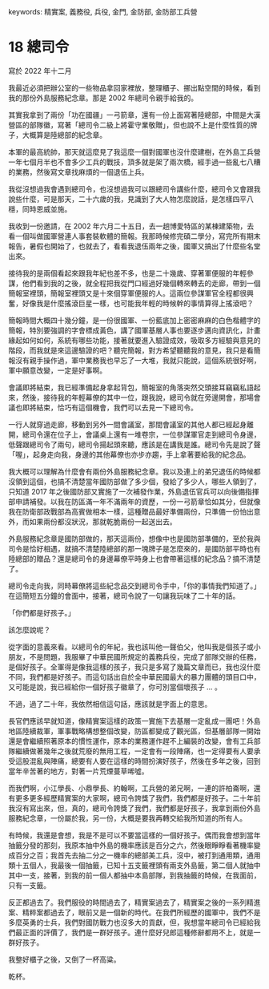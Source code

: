 keywords: 精實案, 義務役, 兵役, 金門, 金防部, 金防部工兵營

# 18 總司令

寫於 2022 年十二月

我最近必須把辦公室的一些物品拿回家裡放，整理櫃子、挪出點空間的時候，看到我的那份外島服務紀念章。那是 2002 年總司令親手給我的。

其實我拿到了兩份「功在國疆」一弓箭章，還有一份上面寫著陸總部，中間是大漢營區的部隊徽，寫著「總司令二級上將霍守業敬贈」，但也說不上是什麼性質的牌子，大概算是陸總部的紀念章。

本軍的最高統帥，那天就這麼見了我這麼一個對國軍也沒什麼建樹，在外島工兵營一年七個月半也不會多少工兵的戰技，頂多就是架了兩次橋，經手過一些亂七八糟的業務，然後寫文章找麻煩的一個退伍上兵。

我從沒想過我會遇到總司令，也沒想過我可以跟總司令講些什麼，總司令又會跟我說些什麼，可是那天，二十六歲的我，見識到了大人物怎麼說話，是怎樣四平八穩，同時恩威並施。

我收到一份邀請，在 2002 年六月二十五日，去一趟博愛特區的某棟建築物，去看一個叫做國軍營連人事套裝軟體的簡報。我那時候修完碩二學分，寫完所有期末報告，暑假也開始了，也就去了，看看我退伍兩年之後，國軍又搞出了什麼些名堂出來。

接待我的是兩個看起來跟我年紀也差不多，也是二十幾歲、穿著軍便服的年輕參謀，他們看到我的之後，就全程把我從門口經過好幾個轉來轉去的走廊，帶到一個簡報室裡頭，簡報室裡頭又是十來個穿軍便服的人。這兩位參謀軍官全程都很興奮，好像我是什麼搖滾巨星一樣，也可能我年輕的時候幹的事情算得上搖滾吧？

簡報時間大概四十幾分鐘，是一份很國軍、一份藍底加上密密麻麻的白色楷體字的簡報，特別要強調的字會標成黃色，講了國軍基層人事也要逐步邁向資訊化，計畫緣起如何如何，系統有哪些功能，接著就要進入驗證成效，吸取多方經驗與意見的階段，而我就是來這邊驗證的吧？聽完簡報，對方希望聽聽我的意見，我只是看簡報沒有親手操作過，軍中業務我也早忘了一大堆，我就只能說，這個系統很好啊，軍中願意改變，一定是好事啊。

會議即將結束，我已經準備起身拿起背包，簡報室的角落突然交頭接耳竊竊私語起來，然後，接待我的年輕幕僚的其中一位，跟我說，總司令就在旁邊開會，那場會議也即將結束，恰巧有這個機會，我們可以去見一下總司令。

一行人就穿過走廊，移動到另外一間會議室，那間會議室的其他人都已經起身離開，總司令還在位子上，會議桌上還有一堆卷宗，一位參謀軍官走到總司令身邊，低聲跟總司令了兩句，總司令揚起頭來聽，應該是在講我是誰。總司令先是說了聲「喔」，起身走向我，身邊的其他幕僚也亦步亦趨，手上拿著要給我的紀念品。

我大概可以理解為什麼會有兩份外島服務紀念章。我以及連上的弟兄退伍的時候都沒領到這個，也搞不清楚當年國防部做了多少個，發給了多少人，哪些人領到了，只知道 2017 年之後國防部又實施了一次補發作業，外島退伍官兵可以向後備指揮部申請補發。以我在防區滿一年不滿兩年的資歷，一份一弓箭章恰如其分，但就像我在防衛部政戰部為高賓做相本一樣，這種贈品最好準備兩份，只準備一份怕出意外，而如果兩份都沒狀況，那就乾脆兩份一起送出去。

外島服務紀念章是國防部做的，那天這兩份，想像中也是國防部準備的，至於我與司令是恰好相遇，就搞不清楚陸總部的那一塊牌子是怎麼來的，是國防部平時也有陸總部的贈品？還是總司令的身邊幕僚平時身上也會帶著這樣的紀念品？搞不清楚了。

總司令走向我，同時幕僚將這些紀念品交到總司令手中，「你的事情我們知道了。」在這簡短五分鐘的會面中，接著，總司令說了一句讓我玩味了二十年的話。

「你們都是好孩子。」

該怎麼說呢？

從字面的意義來看。以總司令的年紀，我也該叫他一聲伯父，他叫我是個孩子或小朋友，不是問題，我服畢了中華民國所規定的義務兵役，完成了部隊交辦的任務，是個好孩子。全軍得是像我這樣的孩子，我只是多寫了幾篇文章而已，我也沒什麼不同，我們都是好孩子。而這句話出自於全中華民國最大的暴力團體的頭目口中，又可能是說，我已經給你一個好孩子徽章了，你可別當個壞孩子 … 。

不過，過了二十年，我依然相信這句話，應該就是字面上的意思。

長官們應該早就知道，像精實案這樣的政策一實施下去基層一定亂成一團吧！外島地區陸續裁軍，軍事戰略構想整個改變，防區都變成了觀光區，但基層部隊一開始還是會繼續照著原本的慣性運作，原本的業務運作趕不上編裝的改變，會有工兵部隊繼續做著幾年之後就荒廢的無用工程，一定會有一段陣痛，也一定得要有人要承受這股混亂與陣痛，總要有人要在這樣的時間扮演好孩子，然後在多年之後，回到當年辛苦著的地方，對著一片荒煙蔓草唏噓。

而我們啊，小江學長、小鼎學長、約翰啊，工兵營的弟兄啊，一連的許柏崙啊，還有更多更多經歷精實案的大家啊，總司令誇獎了我們，我們都是好孩子。二十年前我沒有寫出來，但，真的，總司令誇獎了我們，我們都是好孩子，我拿到兩份外島服務紀念章，一份屬於我，另一份，大概是要我再轉交給我所知道的所有人。

有時候，我還是會想，我是不是可以不要當這樣的一個好孩子。偶而我會想到當年抽籤分發的那刻，我原本抽中外島的機率應該是百分之六，然後眼睜睜看著機率變成百分之百；我首先去抽二分之一機率的總部美工兵，沒中，被打到通用類，通用類十五個人，我最後一個抽籤，已知十五支籤裡頭有兩支外島籤，第二個人就抽中其中一支，接著，到我的前一個人都抽中本島部隊，到我抽籤的時候，在我面前，只有一支籤。

反正都過去了。我們服役的時間過去了，精實案過去了，精實案之後的一系列精進案、精粹案都過去了，眼前又是一個新的時代。在我們所經歷的國軍中，我們不是多麼英勇的士兵，我們對國防戰力也沒多大的貢獻，但，我想當年總司令已經給我們最正面的評價了，我們是一群好孩子。連什麼好兒郎這種修辭都用不上，就是一群好孩子。

我整好櫃子之後，又倒了一杯高粱。

乾杯。
